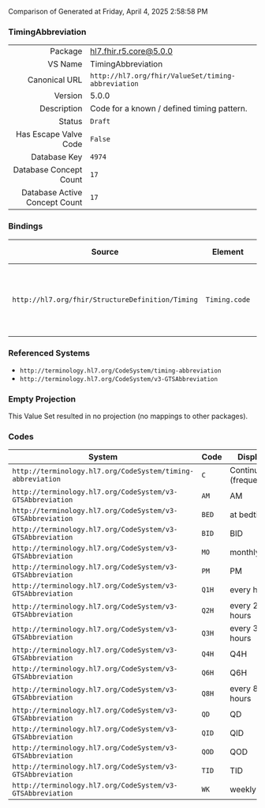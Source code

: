 Comparison of 
Generated at Friday, April 4, 2025 2:58:58 PM

### TimingAbbreviation

|      |     |
| ---: | --- |
| Package | hl7.fhir.r5.core@5.0.0 |
| VS Name | TimingAbbreviation |
| Canonical URL | `http://hl7.org/fhir/ValueSet/timing-abbreviation` |
| Version | 5.0.0 |
| Description | Code for a known / defined timing pattern. |
| Status | `Draft` |
| Has Escape Valve Code | `False` |
| Database Key | `4974` |
| Database Concept Count | `17` |
| Database Active Concept Count | `17` |
### Bindings

| Source | Element | Binding | Strength | Element Short |
| ------ | ------- | ------- | -------- | ------------- |
| `http://hl7.org/fhir/StructureDefinition/Timing` | `Timing.code` | `http://hl7.org/fhir/ValueSet/timing-abbreviation` | `Preferred` | C \| BID \| TID \| QID \| AM \| PM \| QD \| QOD \| + |

### Referenced Systems

* `http://terminology.hl7.org/CodeSystem/timing-abbreviation`
* `http://terminology.hl7.org/CodeSystem/v3-GTSAbbreviation`
### Empty Projection

This Value Set resulted in no projection (no mappings to other packages).

### Codes

| System | Code | Display |
| ------ | ---- | ------- |
| `http://terminology.hl7.org/CodeSystem/timing-abbreviation` | `C` | Continuous (frequency) |
| `http://terminology.hl7.org/CodeSystem/v3-GTSAbbreviation` | `AM` | AM |
| `http://terminology.hl7.org/CodeSystem/v3-GTSAbbreviation` | `BED` | at bedtime |
| `http://terminology.hl7.org/CodeSystem/v3-GTSAbbreviation` | `BID` | BID |
| `http://terminology.hl7.org/CodeSystem/v3-GTSAbbreviation` | `MO` | monthly |
| `http://terminology.hl7.org/CodeSystem/v3-GTSAbbreviation` | `PM` | PM |
| `http://terminology.hl7.org/CodeSystem/v3-GTSAbbreviation` | `Q1H` | every hour |
| `http://terminology.hl7.org/CodeSystem/v3-GTSAbbreviation` | `Q2H` | every 2 hours |
| `http://terminology.hl7.org/CodeSystem/v3-GTSAbbreviation` | `Q3H` | every 3 hours |
| `http://terminology.hl7.org/CodeSystem/v3-GTSAbbreviation` | `Q4H` | Q4H |
| `http://terminology.hl7.org/CodeSystem/v3-GTSAbbreviation` | `Q6H` | Q6H |
| `http://terminology.hl7.org/CodeSystem/v3-GTSAbbreviation` | `Q8H` | every 8 hours |
| `http://terminology.hl7.org/CodeSystem/v3-GTSAbbreviation` | `QD` | QD |
| `http://terminology.hl7.org/CodeSystem/v3-GTSAbbreviation` | `QID` | QID |
| `http://terminology.hl7.org/CodeSystem/v3-GTSAbbreviation` | `QOD` | QOD |
| `http://terminology.hl7.org/CodeSystem/v3-GTSAbbreviation` | `TID` | TID |
| `http://terminology.hl7.org/CodeSystem/v3-GTSAbbreviation` | `WK` | weekly |
